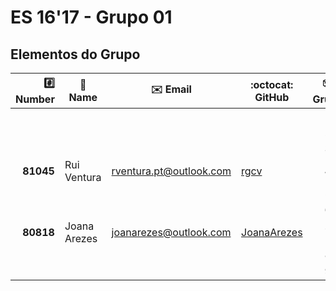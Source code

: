 # ES 16'17 - Grupo 01

## Elementos do Grupo

|  :hash: Number  | :memo: Name  |     :envelope: Email      |   :octocat: GitHub   | :package: Grupo |
|----------------:|--------------|---------------------------|----------------------|:---------------:|
|                 |              |                           |                      |        1        |
|                 |              |                           |                      |        2        |
|                 |              |                           |                      |        3        |
|       **81045** | Rui Ventura  | <rventura.pt@outlook.com> |    [rgcv][81045]     |        4        |
|                 |              |                           |                      |        5        |
|                 |              |                           |                      |        6        |
|       **80818** | Joana Arezes | <joanarezes@outlook.com>  | [JoanaArezes][80818] |        7        |
|                 |              |                           |                      |        8        |
|                 |              |                           |                      |        9        |

[80818]: https://github.com/JoanaArezes
[81045]: https://github.com/rgcv
